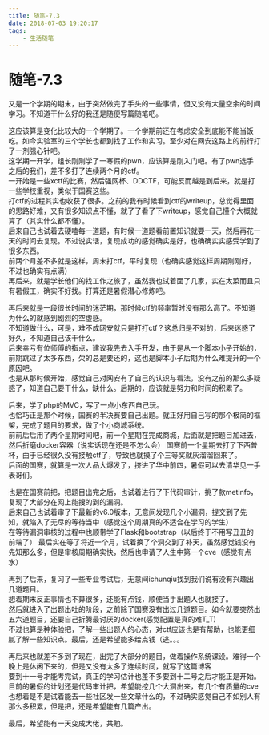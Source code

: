 ```yaml
---
title: 随笔-7.3
date: 2018-07-03 19:20:17
tags:
	- 生活随笔
---
```


# 随笔-7.3
又是一个学期的期末，由于突然做完了手头的一些事情，但又没有大量空余的时间学习。不知道干什么好的我还是随便写篇随笔吧。  
  
这应该算是变化比较大的一个学期了。一个学期前还在考虑安全到底能不能当饭吃。如今实验室的三个学长也都到找了工作和实习。至少对在网安这路上的前行打了一剂强心针吧。  
这学期一开学，组长刚刚学了一寒假的pwn，应该算是刚入门吧。有了pwn选手之后的我们，差不多打了连续两个月的ctf。  
一开始是一些xctf的比赛，然后强网杯、DDCTF，可能反而越是到后来，就是打一些学校重视，类似于国赛这些。  
打ctf的过程其实也收获了很多。之前的我有时候看到ctf的writeup，总觉得里面的思路好难，又有很多知识点不懂，就了了看了下writeup，感觉自己懂个大概就算了（其实什么都不懂）。  
后来自己也试着去硬嗑每一道题，有时候一道题看前置知识就要一天，然后再花一天的时间去复现。不过说实话，复现成功的感觉确实是好，也确确实实感受学到了很多东西。  
前两个月差不多就是这样，周末打ctf，平时复现（也确实感觉这样周期刚刚好，不过也确实有点满）  
再后来，就是学长他们的找工作之旅了，虽然我也试着面了几家，实在太菜而且只有暑假工，确实不好找。打算还是暑假潜心修炼吧。
  
再后来就是一段很长时间的迷茫期，那时候ctf的频率暂时没有那么高了。不知道为什么的就感到剧烈的空虚感。  
不知道做什么，可是，难不成网安就只是打打ctf？这总归是不对的，后来迷惑了好久，不知道自己该干什么。  
后来幸亏有位师傅的指点，建议我先去入手开发，由于是从一个脚本小子开始的，前期跳过了太多东西，欠的总是要还的，这也是脚本小子后期为什么难提升的一个原因吧。  
也是从那时候开始，感觉自己对网安有了自己的认识与看法，没有之前的那么多疑惑了，知道自己要干什么，缺什么。后期的，应该就是努力和时间的积累了。
  
后来，学了php的MVC，写了一点小东西自己玩。  
也恰巧正是那个时候，国赛的半决赛要自己出题。就正好用自己写的那个极简的框架，完成了题目的要求，做了个小商城系统。  
前前后后用了两个星期时间吧，前一个星期在完成商城，后面就是把题目加进去，然后折磨docker容器（说实话现在还是不怎么会）
国赛前一个星期去打了下西普杯，由于已经很久没有接触ctf了，导致也就摸了个三等奖就灰溜溜回来了。  
后面的国赛，就算是一次人品大爆发了，挤进了华中前四，暑假可以去清华见一手表哥们。  
  
也是在国赛前把，把题目出完之后，也试着进行了下代码审计，挑了款metinfo，复现了大部分在网上能搜的到的漏洞。  
后来自己也试着审了下最新的v6.0版本，无意间发现几个小漏洞，提交到了先知，就陷入了无尽的等待当中（感觉这个周期真的不适合在学习的学生）  
在等待漏洞审核的过程中也顺带学了Flask和bootstrap（以后终于不用写丑丑的前端了）
最后实在等了将近一个月，试着换了个洞交到了补天，虽然感觉钱没有先知那么多，但是审核周期确实快，然后也申请了人生中第一个cve（感觉有点水）  
  
再到了后来，复习了一些专业考试后，无意间ichunqiu找到我们说有没有兴趣出几道题目。  
想着期末反正事情也不算很多，还能有点钱，顺便当手出题人也就接了。  
然后就进入了出题出吐的阶段，之前除了国赛没有出过几道题目。如今就要突然出五六道题目，还要自己折腾最讨厌的docker(感觉配置是真的难T_T)  
不过也算是种体验把，了解一些出题人的心态，对ctf应该也是有帮助，也能更细腻了解一些知识点。最后，还是希望能多给点钱（逃。。。  
  
再后来也就差不多到了现在，出完了大部分的题目，做着操作系统课设。难得一个晚上是休闲下来的，但是又没有太多了连续时间，就写了这篇博客  
要到十一号才能考完试，真正的学习估计也差不多要到十二号之后才能正是开始。  
目前的暑假的计划还是代码审计把，希望能挖几个大洞出来，有几个有质量的cve  
也想着是不是试着能去一些社区发一些文章什么的，不过确实感觉自己不如别人有那么多积累，但是把，还是希望能有几篇产出。  

最后，希望能有一天变成大佬，共勉。

